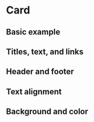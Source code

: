 # Card

## Basic example

<code-preview>
  <template>
    <div class="w-auto m-3 overflow-auto bg-white border border-gray-400 rounded">
      <img src="https://picsum.photos/640/250" class="w-full" alt="placeholder" />
      <div class="p-4">
        <h5 class="mb-3 text-xl font-medium">Card With top Image</h5>
        <p class="mb-4">Some quick example text to build on the card title and make up the bulk of the card's content.</p>
        <a href="#!" role="button" class="inline-block px-3 py-2 text-base font-normal leading-6 text-center text-white align-middle bg-blue-600 border-transparent border-solid rounded cursor-pointer hover:bg-blue-700 hover:no-underline focus:outline-none active:bg-blue-700 active:no-underline">Go somewhere</a>
      </div>
    </div>
  </template>
</code-preview>

<code-preview>
  <template>
    <div class="w-auto m-3 overflow-auto bg-white border border-gray-400 rounded">
      <div class="p-4">
        <h5 class="mb-3 text-xl font-medium">Card with bottom Image</h5>
        <p class="mb-4">Some quick example text to build on the card title and make up the bulk of the card's content.</p>
        <a href="#!" role="button" class="inline-block px-3 py-2 text-base font-normal leading-6 text-center text-white align-middle bg-blue-600 border-transparent border-solid rounded cursor-pointer hover:bg-blue-700 hover:no-underline focus:outline-none active:bg-blue-700 active:no-underline">Go somewhere</a>
      </div>
      <img src="https://picsum.photos/640/250" class="w-full" alt="placeholder" />
    </div>
  </template>
</code-preview>

<code-preview>
  <template>
    <div class="flex flex-row w-auto m-3 overflow-auto bg-white border border-gray-400 rounded">
      <div class="w-1/3"><img src="https://picsum.photos/250" alt="placeholder" /></div>
      <div class="w-2/3 p-4">
        <h5 class="mb-3 text-xl font-medium">Card with bottom Image</h5>
        <p class="mb-4">Some quick example text to build on the card title and make up the bulk of the card's content.</p>
        <a href="#!" role="button" class="inline-block px-3 py-2 text-base font-normal leading-6 text-center text-white align-middle bg-blue-600 border-transparent border-solid rounded cursor-pointer hover:bg-blue-700 hover:no-underline focus:outline-none active:bg-blue-700 active:no-underline">Go somewhere</a>
      </div>
    </div>
  </template>
</code-preview>

<code-preview>
  <template>
    <div class="flex flex-row-reverse w-auto m-3 overflow-auto bg-white border border-gray-400 rounded">
    <div class="w-1/3"><img src="https://picsum.photos/250" alt="placeholder" /></div>
    <div class="w-2/3 p-4">
      <h5 class="mb-3 text-xl font-medium">Card with bottom Image</h5>
      <p class="mb-4">Some quick example text to build on the card title and make up the bulk of the card's content.</p>
      <a href="#!" role="button" class="inline-block px-3 py-2 text-base font-normal leading-6 text-center text-white align-middle bg-blue-600 border-transparent border-solid rounded cursor-pointer hover:bg-blue-700 hover:no-underline focus:outline-none active:bg-blue-700 active:no-underline">Go somewhere</a>
    </div>
  </div>
  </template>
</code-preview>

<code-preview>
  <template>
    <div class="relative w-auto m-3 overflow-auto text-white bg-white border border-gray-400 rounded">
  <div class="absolute p-4">
    <h5 class="mb-3 text-xl font-medium">Overlayed Card</h5>
    <p class="mb-4">Some quick example text to build on the card title and make up the bulk of the card's content.</p>
    <a href="#!" role="button" class="inline-block px-3 py-2 text-base font-normal leading-6 text-center text-white align-middle bg-blue-600 border-transparent border-solid rounded cursor-pointer hover:bg-blue-700 hover:no-underline focus:outline-none active:bg-blue-700 active:no-underline">Go somewhere</a>
  </div>
  <img src="https://picsum.photos/640/250" class="w-full" alt="placeholder" />
</div>
  </template>
</code-preview>

## Titles, text, and links

<code-preview>
  <template>
    <div class="w-auto m-3 overflow-auto bg-white border border-gray-400 rounded">
      <div class="p-4">
        <h5 class="text-xl font-medium">Card title</h5>
        <h6 class="mb-2 text-base font-medium text-gray-700">Card subtitle</h6>
        <p class="mb-4">Some quick example text to build on the card title and make up the bulk of the card's content.</p>
        <a href="#!" class="inline-block py-2 text-base font-normal leading-6 text-center text-blue-600 align-middle border-transparent border-solid rounded cursor-pointer hover:text-blue-700 active:text-blue-700 hover:underline active:underline focus:outline-none">Card Link</a>
        <a href="#!" class="inline-block px-3 py-2 text-base font-normal leading-6 text-center text-blue-600 align-middle border-transparent border-solid rounded cursor-pointer hover:text-blue-700 active:text-blue-700 hover:underline active:underline focus:outline-none">Another Link</a>
      </div>
    </div>
  </template>
</code-preview>

## Header and footer

<code-preview>
  <template>
    <div class="w-auto m-3 overflow-auto bg-white border border-gray-400 rounded">
      <div class="p-4 bg-gray-300 border-b border-gray-400">Featured</div>
      <div class="p-4">
        <h5 class="mb-3 text-xl font-medium">Special title treatment</h5>
        <p class="mb-4">With supporting text below as a natural lead-in to additional content.</p>
        <a href="#!" role="button" class="inline-block px-3 py-2 text-base font-normal leading-6 text-center text-white align-middle bg-blue-600 border-transparent border-solid rounded cursor-pointer hover:bg-blue-700 hover:no-underline focus:outline-none active:bg-blue-700 active:no-underline">Go somewhere</a>
        <a href="#!" class="inline-block px-3 py-2 text-base font-normal leading-6 text-center text-blue-600 align-middle border-transparent border-solid rounded cursor-pointer hover:text-blue-700 hover:underline focus:outline-none active:text-blue-700 active:underline">Another Link</a>
      </div>
      <div class="p-4 bg-gray-300 border-t border-gray-400">2 days ago</div>
    </div>
  </template>
</code-preview>

<code-preview>
  <template>
    <div class="w-auto m-3 overflow-auto bg-white border border-gray-400 rounded">
      <div class="p-4 bg-gray-300 bg-opacity-25 border-b border-inherit">Featured</div>
      <div class="p-4">
        <h5 class="mb-3 text-xl font-medium">Special title treatment</h5>
        <p class="mb-4">With supporting text below as a natural lead-in to additional content.</p>
        <a href="#!" role="button" class="inline-block px-3 py-2 text-base font-normal leading-6 text-center text-white align-middle bg-blue-600 border-transparent border-solid rounded cursor-pointer hover:bg-blue-700 hover:no-underline focus:outline-none active:bg-blue-700 active:no-underline">Go somewhere</a>
        <a href="#!" class="inline-block px-3 py-2 text-base font-normal leading-6 text-center text-blue-600 align-middle border-transparent border-solid rounded cursor-pointer hover:text-blue-700 hover:underline focus:outline-none active:text-blue-700 active:underline">Another Link</a>
      </div>
      <div class="p-4 bg-gray-300 bg-opacity-25 border-t border-inherit">2 days ago</div>
    </div>
  </template>
</code-preview>

<code-preview>
  <template>
    <div class="w-auto m-3 overflow-auto bg-white border border-gray-400 rounded">
      <div class="p-4 bg-gray-300 bg-opacity-25 border-b border-inherit">Featured</div>
      <div class="p-4">
        <blockquote>
          <p class="mb-3 text-xl font-medium">A well-known quote, contained in a blockquote element.</p>
          <footer class="text-base font-medium text-gray-700">- Someone famous in <cite title="Source Title" class="italic">Source Title</cite></footer>
        </blockquote>
      </div>
    </div>
  </template>
</code-preview>

## Text alignment

<code-preview>
  <template>
    <div class="w-auto m-3 overflow-auto bg-white border border-gray-400 rounded">
      <div class="p-4 bg-gray-300 bg-opacity-25 border-b border-inherit">Featured</div>
      <div class="p-4">
        <h5 class="mb-3 text-xl font-medium">Special title treatment</h5>
        <p class="mb-4">With supporting text below as a natural lead-in to additional content.</p>
        <a href="#!" role="button" class="inline-block px-3 py-2 text-base font-normal leading-6 text-center text-white align-middle bg-blue-600 border-transparent border-solid rounded cursor-pointer hover:bg-blue-700 hover:no-underline focus:outline-none active:bg-blue-700 active:no-underline">Go somewhere</a>
        <a href="#!" class="inline-block px-3 py-2 text-base font-normal leading-6 text-center text-blue-600 align-middle border-transparent border-solid rounded cursor-pointer hover:text-blue-700 hover:underline focus:outline-none active:text-blue-700 active:underline">Another Link</a>
      </div>
      <div class="p-4 bg-gray-300 bg-opacity-25 border-t border-inherit">2 days ago</div>
    </div>
  </template>
</code-preview>

<code-preview>
  <template>
    <div class="w-auto m-3 overflow-auto text-center bg-white border border-gray-400 rounded">
      <div class="p-4 bg-gray-300 bg-opacity-25 border-b border-inherit">Featured</div>
      <div class="p-4">
        <h5 class="mb-3 text-xl font-medium">Special title treatment</h5>
        <p class="mb-4">With supporting text below as a natural lead-in to additional content.</p>
        <a href="#!" role="button" class="inline-block px-3 py-2 text-base font-normal leading-6 text-center text-white align-middle bg-blue-600 border-transparent border-solid rounded cursor-pointer hover:bg-blue-700 hover:no-underline focus:outline-none active:bg-blue-700 active:no-underline">Go somewhere</a>
        <a href="#!" class="inline-block px-3 py-2 text-base font-normal leading-6 text-center text-blue-600 align-middle border-transparent border-solid rounded cursor-pointer hover:text-blue-700 hover:underline focus:outline-none active:text-blue-700 active:underline">Another Link</a>
      </div>
      <div class="p-4 bg-gray-300 bg-opacity-25 border-t border-inherit">2 days ago</div>
    </div>
  </template>
</code-preview>

<code-preview>
  <template>
    <div class="w-auto m-3 overflow-auto text-right bg-white border border-gray-400 rounded">
      <div class="p-4 bg-gray-300 bg-opacity-25 border-b border-inherit">Featured</div>
      <div class="p-4">
        <h5 class="mb-3 text-xl font-medium">Special title treatment</h5>
        <p class="mb-4">With supporting text below as a natural lead-in to additional content.</p>
        <a href="#!" role="button" class="inline-block px-3 py-2 text-base font-normal leading-6 text-center text-white align-middle bg-blue-600 border-transparent border-solid rounded cursor-pointer hover:bg-blue-700 hover:no-underline focus:outline-none active:bg-blue-700 active:no-underline">Go somewhere</a>
        <a href="#!" class="inline-block px-3 py-2 text-base font-normal leading-6 text-center text-blue-600 align-middle border-transparent border-solid rounded cursor-pointer hover:text-blue-700 hover:underline focus:outline-none active:text-blue-700 active:underline">Another Link</a>
      </div>
      <div class="p-4 bg-gray-300 bg-opacity-25 border-t border-inherit">2 days ago</div>
    </div>
  </template>
</code-preview>

## Background and color

<code-preview>
  <template>
    <div class="w-auto m-3 overflow-auto text-white bg-blue-600 border border-blue-700 rounded">
      <div class="p-4 bg-gray-500 bg-opacity-25 border-b border-inherit">Header</div>
      <div class="p-4">
        <h5 class="mb-3 text-xl font-medium">Primary Card</h5>
        <p class="mb-4">With supporting text below as a natural lead-in to additional content.</p>
      </div>
    </div>
  </template>
</code-preview>

<code-preview>
  <template>
    <div class="w-auto m-3 overflow-auto text-white bg-gray-600 border border-gray-700 rounded">
      <div class="p-4 bg-gray-500 bg-opacity-25 border-b border-inherit">Header</div>
      <div class="p-4">
        <h5 class="mb-3 text-xl font-medium">Secondary Card</h5>
        <p class="mb-4">With supporting text below as a natural lead-in to additional content.</p>
      </div>
    </div>
  </template>
</code-preview>

<code-preview>
  <template>
    <div class="w-auto m-3 overflow-auto text-white bg-green-500 border border-green-600 rounded">
      <div class="p-4 bg-gray-500 bg-opacity-25 border-b border-inherit">Header</div>
      <div class="p-4">
        <h5 class="mb-3 text-xl font-medium">Success Card</h5>
        <p class="mb-4">With supporting text below as a natural lead-in to additional content.</p>
      </div>
    </div>
  </template>
</code-preview>

<code-preview>
  <template>
    <div class="w-auto m-3 overflow-auto text-white bg-red-600 border border-red-700 rounded">
      <div class="p-4 bg-gray-500 bg-opacity-25 border-b border-inherit">Header</div>
      <div class="p-4">
        <h5 class="mb-3 text-xl font-medium">Danger Card</h5>
        <p class="mb-4">With supporting text below as a natural lead-in to additional content.</p>
      </div>
    </div>
  </template>
</code-preview>

<code-preview>
  <template>
    <div class="w-auto m-3 overflow-auto text-white bg-yellow-500 border border-yellow-600 rounded">
      <div class="p-4 bg-gray-300 bg-opacity-25 border-b border-inherit">Header</div>
      <div class="p-4">
        <h5 class="mb-3 text-xl font-medium">Warning Card</h5>
        <p class="mb-4">With supporting text below as a natural lead-in to additional content.</p>
      </div>
    </div>
  </template>
</code-preview>

<code-preview>
  <template>
    <div class="w-auto m-3 overflow-auto text-white bg-teal-500 border border-teal-600 rounded">
      <div class="p-4 bg-gray-500 bg-opacity-25 border-b border-inherit">Header</div>
      <div class="p-4">
        <h5 class="mb-3 text-xl font-medium">Info Card</h5>
        <p class="mb-4">With supporting text below as a natural lead-in to additional content.</p>
      </div>
    </div>
  </template>
</code-preview>

<code-preview>
  <template>
    <div class="w-auto m-3 overflow-auto bg-gray-200 border border-gray-300 rounded text-dark">
      <div class="p-4 bg-gray-300 bg-opacity-25 border-b border-inherit">Header</div>
      <div class="p-4">
        <h5 class="mb-3 text-xl font-medium">Light Card</h5>
        <p class="mb-4">With supporting text below as a natural lead-in to additional content.</p>
      </div>
    </div>
  </template>
</code-preview>

<code-preview>
  <template>
    <div class="w-auto m-3 overflow-auto text-white bg-gray-800 border border-gray-900 rounded">
      <div class="p-4 bg-gray-700 bg-opacity-25 border-b border-inherit">Header</div>
      <div class="p-4">
        <h5 class="mb-3 text-xl font-medium">Dark Card</h5>
        <p class="mb-4">With supporting text below as a natural lead-in to additional content.</p>
      </div>
    </div>
  </template>
</code-preview>
